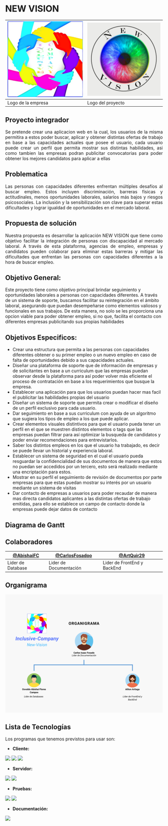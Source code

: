 # NEW VISION

<img src="/FrontEnd/Assets/LOGO IC3.jpg" /> | <img src="/FrontEnd/Assets/LogoNV.jpg" /> | 
--------------------------------------------|-------------------------------------------|
 Logo de la empresa | Logo del proyecto |

## Proyecto integrador
<p align = justify>
Se pretende crear una aplicacion web en la cual, los usuarios de la misma permitira a estos poder buscar, aplicar y obtener distintas ofertas de trabajo en base a las capacidades actuales que posee el usuario, cada usuario puede crear un perfil que permita mostrar sus distintas habilidades, asi como tambien las empresas podran publicitar convocatorias para poder obtener los mejores candidatos para aplicar a ellas
</p>

## Problematica
<p align = justify>
Las personas con capacidades diferentes enfrentan múltiples desafíos al buscar empleo. Estos incluyen discriminación, barreras físicas y actitudinales, menos oportunidades laborales, salarios más bajos y riesgos psicosociales. La inclusión y la sensibilización son clave para superar estas dificultades y lograr igualdad de oportunidades en el mercado laboral.
</p>

## Propuesta de solución
<p align = justify>
Nuestra propuesta es desarrollar la aplicación NEW VISION que tiene como objetivo facilitar la integración de personas con discapacidad al mercado laboral. A través de esta plataforma, agencias de empleo, empresas y candidatos pueden colaborar para eliminar estas barreras y mitigar las dificultades que enfrentan las personas con capacidades diferentes a la hora de buscar empleo.
</p>

## Objetivo General:
<p align = jusitify>
Este proyecto tiene como objetivo principal brindar seguimiento y oportunidades laborales a personas con capacidades diferentes. A través de un sistema de soporte, buscamos facilitar su reintegración en el ámbito laboral, asegurando que puedan desempeñarse como elementos valiosos y funcionales en sus trabajos. De esta manera, no solo se les proporciona una opcion viable para poder obtener empleo, si no que, facilita el contacto con diferentes empresas publicitando sus propias habilidades
</p>


## Objetivos Especificos: 
  - Crear una estructura que permita a las personas con capacidades diferentes obtener o su primer empleo o un nuevo empleo en caso de falta de oportunidades debido a sus capacidades actuales.
  - Diseñar una plataforma de soporte que de información de empresas y de solicitantes en base a un curriculum que las empresas puedan observar desde la plataforma para así poder volver más eficiente el proceso de contratación en base a los requerimientos que busque la empresa.
  - Establecer una aplicación para que los usuarios puedan hacer mas facil el publicitar las habilidades propias del usuario
  - Diseñar un sistema de soporte que permita crear o modificar el diseño de un perfil exclusivo para cada usuario.
  - Dar seguimiento en base a sus curriculum con ayuda de un algoritmo que sugiera los tipos de empleo a los que puede aplicar.
  - Crear elementos visuales distintivos para que el usuario pueda tener un perfil en el que se muestren distintos elementos o tags que las empresas puedan filtrar para así optimizar la busqueda de candidatos y poder enviar recomendaciones para entrevistarlos.
  - Saber los distintos empleos en los que el usuario ha trabajado, es decir se puede llevar un historial y experiencia laboral.
  - Establecer un sistema de seguridad en el cual el usuario pueda resguardar la confidencialidad de sus documentos de manera que estos no puedan ser accedidos por un tercero, esto será realizado mediante una encriptación para estos.
  - Mostrar en su perfil el seguimiento de revisión de documentos por parte empresas para que estas puedan mostrar su interés por un usuario mediante un sistema de visitas
  - Dar contacto de empresas a usuarios para poder recaudar de manera mas directa candidatos aplicantes a las distintas ofertas de trabajo emitidas, para ello se establece un campo de contacto donde la empresas puede dejar datos de contacto

## Diagrama de Gantt



## Colaboradores

[@AbishaiFC](https://github.com/AbishaiFC) | [@CarlosFosadoo](https:github.com/CarlosFosadoo) | [@ArtQuir29](https://github.com/ArtQuir29)
------|-------|------|
Lider de Database | Lider de Documentación | Lider de FrontEnd y BackEnd


## Organigrama

<img src="/Others/Organigrama.png" />



## Lista de Tecnologías
<p align = justify>
Los programas que tenemos previstos para usar son: 

  - **Cliente:**

   ![](https://img.shields.io/badge/JavaScript-F7DF1E?style=for-the-badge&logo=javascript&logoColor=black)  ![](https://img.shields.io/badge/HTML5-E34F26?style=for-the-badge&logo=html5&logoColor=white)  ![](https://img.shields.io/badge/CSS3-1572B6?style=for-the-badge&logo=css3&logoColor=white)  

  - **Servidor:**
  
   ![](https://img.shields.io/badge/PHP-777BB4?style=for-the-badge&logo=php&logoColor=white)  ![](https://img.shields.io/badge/MySQL-005C84?style=for-the-badge&logo=mysql&logoColor=white)

  - **Pruebas:**

   ![](https://img.shields.io/badge/Google_chrome-4285F4?style=for-the-badge&logo=Google-chrome&logoColor=white)
![](https://img.shields.io/badge/Microsoft_Edge-0078D4?style=for-the-badge&logo=Microsoft-edge&logoColor=white)

  - **Documentación:**

  ![](https://img.shields.io/badge/Hecho%20con-Markdown-1f425f.svg)
